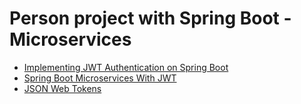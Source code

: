 # Person project with Spring Boot - Microservices

- [Implementing JWT Authentication on Spring Boot][JWT]
- [Spring Boot Microservices With JWT][Security]
- [JSON Web Tokens][JSON]

[JWT]: https://auth0.com/blog/implementing-jwt-authentication-on-spring-boot/  

[Security]: https://dzone.com/articles/securing-spring-boot-microservices-with-json-web-t
[JSON]: https://jwt.io/
